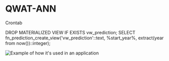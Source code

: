 # QWAT-ANN

Crontab

DROP MATERIALIZED VIEW IF EXISTS vw_prediction; SELECT fn_prediction_create_view('vw_prediction'::text, %start_year%, extract(year from now())::integer);



![Example of how it's used in an application](https://github.com/bogdanvaduva/QWAT-ANN/blob/main/prediction.gif)

